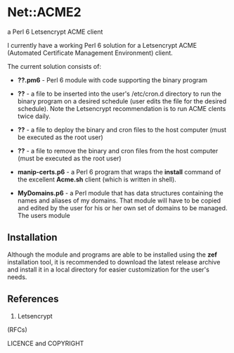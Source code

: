 # Net::ACME2
a Perl 6 Letsencrypt ACME client

I currently have a working Perl 6 solution for a Letsencrypt ACME (Automated Certificate 
Management Environment) client. 

The current solution consists of: 

- **??.pm6** - Perl 6 module with code supporting the binary program

- **??** - a file to be inserted into the user's /etc/cron.d directory to run the binary program on
a desired schedule (user edits the file for the desired schedule). Note the Letsencrypt recommendation
is to run ACME clents twice daily.

- **??** - a file to deploy the binary and cron files to the host computer (must be executed as the root user)

- **??** - a file to remove the binary and cron files from the host computer (must be executed as the root user)

- **manip-certs.p6** - a Perl 6 program that wraps the **install** command of the excellent **Acme.sh**
client (which is written in shell).

- **MyDomains.p6** - a Perl module that has data structures containing the names and aliases of my
domains. That module will have to be copied and edited by the user for his or her own set of domains to be managed.
The users module 

## Installation

Although the module and programs are able to be installed using the **zef** installation tool,
it is recommended to download the latest release archive and install it in a local
directory for easier customization for the user's needs.

## References

1. Letsencrypt

(RFCs)


LICENCE and COPYRIGHT

